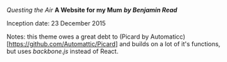 *Questing the Air*
**A Website for my Mum**
***by Benjamin Read***

Inception date: 23 December 2015

Notes: this theme owes a great debt to (Picard by Automaticc) [https://github.com/Automattic/Picard] and builds on a lot of it's functions, but uses _backbone.js_ instead of React.
